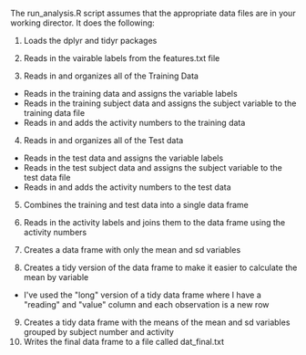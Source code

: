 The run_analysis.R script assumes that the appropriate data files are in your working director.  It does the following:

1. Loads the dplyr and tidyr packages

2. Reads in the vairable labels from the features.txt file

3. Reads in and organizes all of the Training Data
  + Reads in the training data and assigns the variable labels
  + Reads in the training subject data and assigns the subject variable to the training data file
  + Reads in and adds the activity numbers to the training data
  
4. Reads in and organizes all of the Test data
  + Reads in the test data and assigns the variable labels
  + Reads in the test subject data and assigns the subject variable to the test data file
  + Reads in and adds the activity numbers to the test data
  
5. Combines the training and test data into a single data frame

6. Reads in the activity labels and joins them to the data frame using the activity numbers

7. Creates a data frame with only the mean and sd variables

8. Creates a tidy version of the data frame to make it easier to calculate the mean by variable
  + I've used the "long" version of a tidy data frame where I have a "reading" and "value" column and each observation is a new row
  
  
9. Creates a tidy data frame with the means of the mean and sd variables grouped by subject number and activity
10. Writes the final data frame to a file called dat_final.txt

